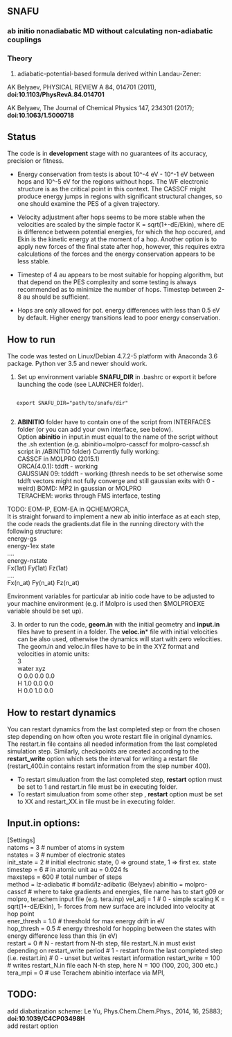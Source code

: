 ## SNAFU 

### **ab initio** nonadiabatic MD without calculating non-adiabatic couplings

### Theory

1) adiabatic-potential-based formula derived within Landau-Zener:

AK Belyaev, PHYSICAL REVIEW A 84, 014701 (2011), **doi:10.1103/PhysRevA.84.014701**

AK Belyaev, The Journal of Chemical Physics 147, 234301 (2017); **doi:10.1063/1.5000718**


## Status
The code is in **development** stage with no guarantees of its accuracy, precision or fitness. 

* Energy conservation from tests is about 10^-4 eV - 10^-1 eV between hops  and 10^-5 eV for the regions without hops. The WF electronic structure is as the critical point in this context. The CASSCF might produce energy jumps in regions with significant structural changes, so one should examine the PES of a given trajectory. 

* Velocity adjustment after hops seems to be more stable when the velocities are scaled by the simple factor K = sqrt(1+-dE/Ekin), where dE is difference between potential energies, for which the hop occured, and Ekin is the kinetic energy at the moment of a hop. Another option is to apply new forces of the final state after hop, however, this requires extra calculations of the forces and the energy conservation appears to be less stable.

* Timestep of 4 au appears to be most suitable for hopping algorithm, but that depend on the PES complexity and some testing is always recommended as to minimize the number of hops. Timestep between 2-8 au should be sufficient.

* Hops are only allowed for pot. energy differences with less than 0.5 eV by default. Higher energy transitions lead to poor energy conservation.


## How to run
The code was tested on Linux/Debian 4.7.2-5 platform with Anaconda 3.6 package.
Python ver 3.5 and newer should work.

1) Set up environment variable **SNAFU_DIR** in .bashrc or export it before launching the code (see LAUNCHER folder). 
  <code>
   export SNAFU_DIR="path/to/snafu/dir"
  </code>



2) **ABINITIO** folder have to contain one of the script from INTERFACES folder (or you can add your own interface, see below).  
Option **abinitio** in input.in must equal to the name of the script without the .sh extention (e.g. abinitio=molpro-casscf for molpro-casscf.sh script in /ABINITIO folder)
Currently fully working:  
CASSCF in MOLPRO (2015.1)  
ORCA(4.0.1): tddft -  working  
GAUSSIAN 09: tdddft - working (thresh needs to be set otherwise some tddft vectors might not fully converge and still gaussian exits with 0 - weird)
BOMD:  MP2 in gaussian or MOLPRO  
TERACHEM: works through FMS interface, testing


TODO: EOM-IP, EOM-EA in QCHEM/ORCA,  
It is straight forward to implement a new ab initio interface as at each step, the code reads the gradients.dat file in the running directory with the following structure:  
energy-gs  
energy-1ex state  
....  
energy-nstate  
Fx(1at) Fy(1at) Fz(1at)  
....  
Fx(n_at) Fy(n_at) Fz(n_at)  

Environment variables for particular ab initio code have to be adjusted to your machine environment (e.g. if Molpro is used then $MOLPROEXE variable should be set up).


3) In order to run the code, **geom.in** with the initial geometry and **input.in** files have to present in a folder.
The **veloc.in*** file with initial velocities can be also used, otherwise the dynamics will start with zero velocities.
The geom.in and veloc.in files have to be in the XYZ format and velocities in atomic units:  
3  
water xyz  
O 0.0 0.0 0.0   
H 1.0 0.0 0.0   
H 0.0 1.0 0.0   


## How to restart dynamics

You can restart dynamics from the last completed step or from the chosen step depending on how often you wrote restart file in original dynamics.  
The restart.in file contains all needed information from the last completed simulation step. Similarly, checkpoints are created according to the **restart_write** option which sets the interval for writing a restart file (restart_400.in contains restart information from the step number 400).   
* To restart simuluation from the last completed step, **restart** option must be set to 1 and restart.in file must be in executing folder.
* To restart simuluation from some other step , **restart** option must be set to XX and restart_XX.in file must be in executing folder.

## Input.in options:

[Settings]  
natoms  = 3                # number of atoms in system  
nstates = 3                # number of electronic states  
init_state = 2             # initial electronic state, 0 => ground state, 1 => first ex. state  
timestep = 6               # in atomic unit au = 0.024 fs   
maxsteps = 600             # total number of steps  
method  = lz-adiabatic     # bomd/lz-adibatic (Belyaev)
abinitio  = molpro-casscf  # where to take gradients and energies, file name has to start  g09 or molpro, terachem input file (e.g. tera.inp)
vel_adj = 1                # 0  - simple scaling K = sqrt(1+-dE/Ekin), 1- forces from new surface are included into velocity at hop point    
ener_thresh = 1.0          # threshold for max energy drift in eV     
hop_thresh = 0.5           # energy threshold for hopping between the states with energy difference less than this (in eV)    
restart = 0                # N - restart from N-th step, file restart_N.in must exist depending on restart_write period
                           # 1 - restart from the last completed step (i.e. restart.in)
                           # 0 - unset but writes restart information
restart_write = 100        # writes restart_N.in file each N-th step, here N = 100 (100, 200, 300 etc.)
tera_mpi = 0               # use Terachem abinitio interface via MPI, 
## TODO:
add diabatization scheme: Le Yu, Phys.Chem.Chem.Phys., 2014, 16, 25883; **doi:10.1039/C4CP03498H**  
add restart option
